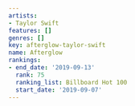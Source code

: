```yaml
---
artists:
- Taylor Swift
features: []
genres: []
key: afterglow-taylor-swift
name: Afterglow
rankings:
- end_date: '2019-09-13'
  rank: 75
  ranking_list: Billboard Hot 100
  start_date: '2019-09-07'
---
```



